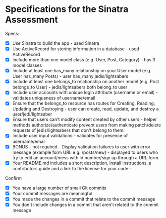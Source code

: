 # Specifications for the Sinatra Assessment

Specs:
- [x] Use Sinatra to build the app - used Sinatra
- [x] Use ActiveRecord for storing information in a database - used ActiveRecord
- [x] Include more than one model class (e.g. User, Post, Category) - has 3 model classes
- [x] Include at least one has_many relationship on your User model (e.g. User has_many Posts) - user has_many jedis/lightsabers
- [x] Include at least one belongs_to relationship on another model (e.g. Post belongs_to User) - jedis/lightsabers both belong_to user
- [x] Include user accounts with unique login attribute (username or email) - validates uniqueness of username/email
- [x] Ensure that the belongs_to resource has routes for Creating, Reading, Updating and Destroying - user can create, read, update, and destroy a user/jedi/lightsaber
- [x] Ensure that users can't modify content created by other users - helper methods authorize/authenticate prevent users from making patch/delete requests of jedis/lightsabers that don't belong to them.
- [x] Include user input validations - validates for presence of username/email
- [x] BONUS - not required - Display validation failures to user with error message (example form URL e.g. /posts/new) - displayed to users who try to edit an account/mess with id number/sign up through a URL form.
- [x] Your README.md includes a short description, install instructions, a contributors guide and a link to the license for your code - 

Confirm
- [x] You have a large number of small Git commits
- [x] Your commit messages are meaningful
- [x] You made the changes in a commit that relate to the commit message
- [x] You don't include changes in a commit that aren't related to the commit message
